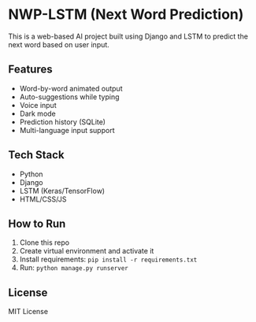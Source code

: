 # NWP-LSTM (Next Word Prediction)

This is a web-based AI project built using Django and LSTM to predict the next word based on user input.

## Features
- Word-by-word animated output
- Auto-suggestions while typing
- Voice input
- Dark mode
- Prediction history (SQLite)
- Multi-language input support

## Tech Stack
- Python
- Django
- LSTM (Keras/TensorFlow)
- HTML/CSS/JS

## How to Run
1. Clone this repo
2. Create virtual environment and activate it
3. Install requirements: `pip install -r requirements.txt`
4. Run: `python manage.py runserver`

## License
MIT License
